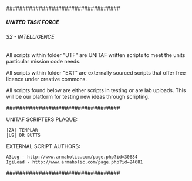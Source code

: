 ###################################
#####   UNITED  TASK  FORCE   #####
######   S2 - INTELLIGENCE   ######


All scripts within folder "UTF" are
UNITAF written scripts to meet the
units particular mission code needs.

All scripts within folder "EXT" are
externally sourced scripts that offer
free licence under creative commons.

All scripts found below are either
scripts in testing or are lab uploads.
This will be our platform for testing
new ideas through scripting.


###################################


UNITAF SCRIPTERS PLAQUE:

    |ZA| TEMPLAR
    |US| DR BUTTS

EXTERNAL SCRIPT AUTHORS:

    A3Log - http://www.armaholic.com/page.php?id=30684
    IgiLoad - http://www.armaholic.com/page.php?id=24681


###################################